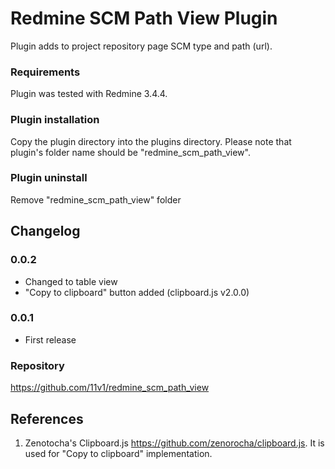 # Redmine SCM Path View Plugin

Plugin adds to project repository page SCM type and path (url).

### Requirements

Plugin was tested with Redmine 3.4.4.

### Plugin installation

Copy the plugin directory into the plugins directory. Please note that plugin's folder name should be "redmine_scm_path_view". 

### Plugin uninstall

Remove "redmine_scm_path_view" folder


## Changelog


### 0.0.2

* Changed to table view
* "Copy to clipboard" button added (clipboard.js v2.0.0)

### 0.0.1

* First release


### Repository

https://github.com/11v1/redmine_scm_path_view


## References

1. Zenotocha's Clipboard.js https://github.com/zenorocha/clipboard.js. It is used for "Copy to clipboard" implementation.


